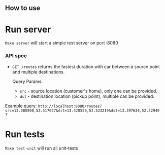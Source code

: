 ## How to use

# Run server
`Make server` will start a simple rest server on port :8080

### API spec </br> 
* `GET /routes`  returns the fastest duration with car between a source point and multiple destinations. 

    Query Params:
  - `src` - source location (customer's home), only one can be provided.
  - `dst` - destination location (pickup point), multiple can be provided.

Example query: `http://localhost:8080/routes?src=13.388860,52.517037&dst=13.428555,52.523219&dst=13.397634,52.529407`


# Run tests
`Make test-unit` will run all unit-tests
